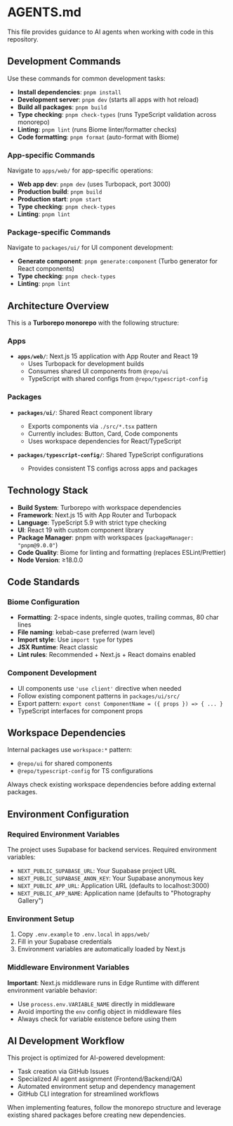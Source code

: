 # AGENTS.md

This file provides guidance to AI agents when working with code in this repository.

## Development Commands

Use these commands for common development tasks:

- **Install dependencies**: `pnpm install`
- **Development server**: `pnpm dev` (starts all apps with hot reload)
- **Build all packages**: `pnpm build`
- **Type checking**: `pnpm check-types` (runs TypeScript validation across monorepo)
- **Linting**: `pnpm lint` (runs Biome linter/formatter checks)
- **Code formatting**: `pnpm format` (auto-format with Biome)

### App-specific Commands

Navigate to `apps/web/` for app-specific operations:
- **Web app dev**: `pnpm dev` (uses Turbopack, port 3000)
- **Production build**: `pnpm build` 
- **Production start**: `pnpm start`
- **Type checking**: `pnpm check-types`
- **Linting**: `pnpm lint`

### Package-specific Commands

Navigate to `packages/ui/` for UI component development:
- **Generate component**: `pnpm generate:component` (Turbo generator for React components)
- **Type checking**: `pnpm check-types`
- **Linting**: `pnpm lint`

## Architecture Overview

This is a **Turborepo monorepo** with the following structure:

### Apps
- **`apps/web/`**: Next.js 15 application with App Router and React 19
  - Uses Turbopack for development builds
  - Consumes shared UI components from `@repo/ui`
  - TypeScript with shared configs from `@repo/typescript-config`

### Packages  
- **`packages/ui/`**: Shared React component library
  - Exports components via `./src/*.tsx` pattern
  - Currently includes: Button, Card, Code components
  - Uses workspace dependencies for React/TypeScript
  
- **`packages/typescript-config/`**: Shared TypeScript configurations
  - Provides consistent TS configs across apps and packages

## Technology Stack

- **Build System**: Turborepo with workspace dependencies
- **Framework**: Next.js 15 with App Router and Turbopack
- **Language**: TypeScript 5.9 with strict type checking
- **UI**: React 19 with custom component library
- **Package Manager**: pnpm with workspaces (`packageManager: "pnpm@9.0.0"`)
- **Code Quality**: Biome for linting and formatting (replaces ESLint/Prettier)
- **Node Version**: ≥18.0.0

## Code Standards

### Biome Configuration
- **Formatting**: 2-space indents, single quotes, trailing commas, 80 char lines
- **File naming**: kebab-case preferred (warn level)
- **Import style**: Use `import type` for types
- **JSX Runtime**: React classic
- **Lint rules**: Recommended + Next.js + React domains enabled

### Component Development
- UI components use `'use client'` directive when needed
- Follow existing component patterns in `packages/ui/src/`
- Export pattern: `export const ComponentName = ({ props }) => { ... }`
- TypeScript interfaces for component props

## Workspace Dependencies

Internal packages use `workspace:*` pattern:
- `@repo/ui` for shared components
- `@repo/typescript-config` for TS configurations

Always check existing workspace dependencies before adding external packages.

## Environment Configuration

### Required Environment Variables
The project uses Supabase for backend services. Required environment variables:

- `NEXT_PUBLIC_SUPABASE_URL`: Your Supabase project URL
- `NEXT_PUBLIC_SUPABASE_ANON_KEY`: Your Supabase anonymous key
- `NEXT_PUBLIC_APP_URL`: Application URL (defaults to localhost:3000)
- `NEXT_PUBLIC_APP_NAME`: Application name (defaults to "Photography Gallery")

### Environment Setup
1. Copy `.env.example` to `.env.local` in `apps/web/`
2. Fill in your Supabase credentials
3. Environment variables are automatically loaded by Next.js

### Middleware Environment Variables
**Important**: Next.js middleware runs in Edge Runtime with different environment variable behavior:
- Use `process.env.VARIABLE_NAME` directly in middleware
- Avoid importing the `env` config object in middleware files
- Always check for variable existence before using them

## AI Development Workflow

This project is optimized for AI-powered development:
- Task creation via GitHub Issues
- Specialized AI agent assignment (Frontend/Backend/QA)
- Automated environment setup and dependency management
- GitHub CLI integration for streamlined workflows

When implementing features, follow the monorepo structure and leverage existing shared packages before creating new dependencies.